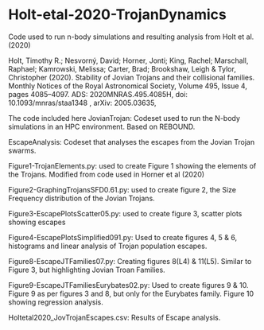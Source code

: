 # Holt-etal-2020-TrojanDynamics
Code used to run n-body simulations and resulting analysis from Holt et al. (2020)

Holt, Timothy R.; Nesvorný, David; Horner, Jonti; King, Rachel; Marschall, Raphael; Kamrowski, Melissa; Carter, Brad; Brookshaw, Leigh & Tylor, Christopher (2020). Stability of Jovian Trojans and their collisional families. Monthly Notices of the Royal Astronomical Society, Volume 495, Issue 4, pages 4085–4097. ADS: 2020MNRAS.495.4085H,  doi: 10.1093/mnras/staa1348 , arXiv: 2005.03635, 

The code included here
JovianTrojan: Codeset used to run the N-body simulations in an HPC environment. Based on REBOUND.

EscapeAnalysis: Codeset that analyses the escapes from the Jovian Trojan swarms. 

Figure1-TrojanElements.py: used to create Figure 1 showing the elements of the Trojans. Modified from code used in Horner et al (2020)

Figure2-GraphingTrojansSFD0.61.py: used to create figure 2, the Size Frequency distribution of the Jovian Trojans. 

Figure3-EscapePlotsScatter05.py: used to create figure 3, scatter plots showing escapes

Figure4-EscapePlotsSimplified091.py: Used to create figures 4, 5 & 6, histograms and linear analysis of Trojan population escapes. 

Figure8-EscapeJTFamilies07.py: Creating figures 8(L4) & 11(L5). Similar to Figure 3, but highlighting Jovian Troan Families.

Figure9-EscapeJTFamiliesEurybates02.py: Used to create figures 9 & 10. Figure 9 as per figures 3 and 8, but only for the Eurybates family. Figure 10 showing regression analysis. 

Holtetal2020_JovTrojanEscapes.csv: Results of Escape analysis. 
